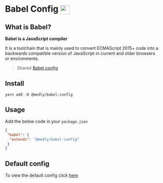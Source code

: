 # Babel Config <img style="vertical-align: middle" height="30" src="https://raw.githubusercontent.com/babel/logo/master/babel.png">

## What is Babel?

**Babel is a JavaScript compiler**

It is a toolchain that is mainly used to convert ECMAScript 2015+ code into a backwards compatible version of JavaScript in current and older browsers or environments.

> Shared [Babel config](https://babeljs.io/docs/en/configuration)

## Install

```shell
yarn add -D @medly/babel-config
```

## Usage

Add the below code in your `package.json`

```json
{
 "babel": {
  "extends": "@medly/babel-config"
 }
}
```

## Default config

To view the default config click [here](index.js)
